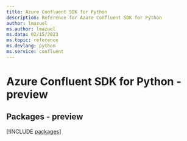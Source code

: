 ```yaml
---
title: Azure Confluent SDK for Python
description: Reference for Azure Confluent SDK for Python
author: lmazuel
ms.author: lmazuel
ms.data: 02/15/2023
ms.topic: reference
ms.devlang: python
ms.service: confluent
---
```

# Azure Confluent SDK for Python - preview
## Packages - preview
[!INCLUDE [packages](confluent-index.md)]